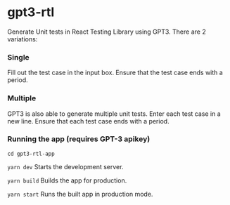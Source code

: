 # gpt3-rtl
Generate Unit tests in React Testing Library using GPT3. There are 2 variations:

### Single
Fill out the test case in the input box. Ensure that the test case ends with a period.

### Multiple
GPT3 is also able to generate multiple unit tests. Enter each test case in a new line. Ensure that each test case ends with a period.


### Running the app (requires GPT-3 apikey)

`cd gpt3-rtl-app`

`yarn dev`
Starts the development server.


`yarn build`
Builds the app for production.


`yarn start`
Runs the built app in production mode.
